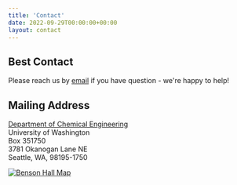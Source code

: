 ```yaml
---
title: 'Contact'
date: 2022-09-29T00:00:00+00:00
layout: contact
---
```


## Best Contact

Please reach us by [email](mailto:aicheuw@gmail.com) if you have question - we're happy to help!

## Mailing Address

[Department of Chemical Engineering](https://www.google.com/maps/place/Benson+Hall+(BNS)/) \
University of Washington \
Box 351750 \
3781 Okanogan Lane NE \
Seattle, WA, 98195-1750

[![Benson Hall Map](/images/benson-hall-map.png)](https://www.google.com/maps/place/Benson+Hall+(BNS)/)

